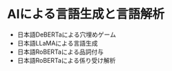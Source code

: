 # AIによる言語生成と言語解析

* 日本語DeBERTaによる穴埋めゲーム
* 日本語LLaMAによる言語生成
* 日本語RoBERTaによる品詞付与
* 日本語RoBERTaによる係り受け解析
